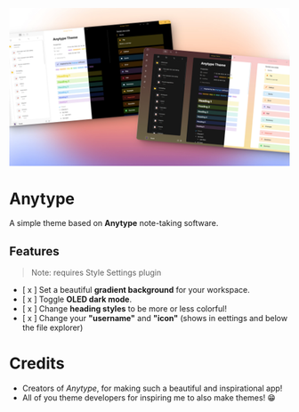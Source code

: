 
![](bigpic.jpeg)

# Anytype 
A simple theme based on **Anytype** note-taking software. 

## Features
> Note: requires Style Settings plugin

- [ x ] Set a beautiful **gradient background** for your workspace.
- [ x ] Toggle **OLED dark mode**.
- [ x ] Change **heading styles** to be more or less colorful!
- [ x ] Change your **"username"** and **"icon"** (shows in eettings and below the file explorer) 

# Credits
- Creators of *Anytype*, for making such a beautiful and inspirational app!
- All of you theme developers for inspiring me to also make themes! 😁
